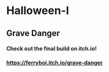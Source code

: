 # Halloween-I

## Grave Danger
#### Check out the final build on itch.io!

#### https://ferryboi.itch.io/grave-danger
